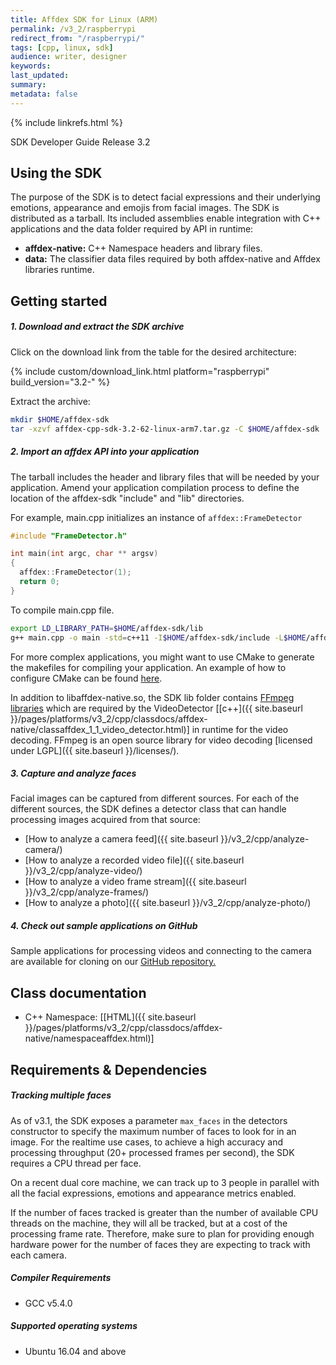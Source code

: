 ```yaml
---
title: Affdex SDK for Linux (ARM)
permalink: /v3_2/raspberrypi
redirect_from: "/raspberrypi/"
tags: [cpp, linux, sdk]
audience: writer, designer
keywords:
last_updated:
summary:
metadata: false
---
```

{% include linkrefs.html %}

SDK Developer Guide Release 3.2

## Using the SDK

The purpose of the SDK is to detect facial expressions and their underlying emotions, appearance and emojis from facial images. The SDK is distributed as a tarball. Its included assemblies enable integration with C++ applications and the data folder required by API in runtime:

* **affdex-native:** C++ Namespace headers and library files.
* **data:** The classifier data files required by both affdex-native and Affdex libraries runtime.

## Getting started

##### 1. Download and extract the SDK archive

Click on the download link from the table for the desired architecture:

{% include custom/download_link.html platform="raspberrypi" build_version="3.2-" %}

Extract the archive:

```bash
mkdir $HOME/affdex-sdk
tar -xzvf affdex-cpp-sdk-3.2-62-linux-arm7.tar.gz -C $HOME/affdex-sdk
```

##### 2. Import an affdex API into your application

The tarball includes the header and library files that will be needed by your application. Amend your application compilation process to define the location of the affdex-sdk "include" and "lib" directories.

For example, main.cpp initializes an instance of ```affdex::FrameDetector```

```cpp
#include "FrameDetector.h"

int main(int argc, char ** argsv)
{
  affdex::FrameDetector(1);
  return 0;
}
```

To compile main.cpp file.

```bash
export LD_LIBRARY_PATH=$HOME/affdex-sdk/lib
g++ main.cpp -o main -std=c++11 -I$HOME/affdex-sdk/include -L$HOME/affdex-sdk/lib -l affdex-native

```

For more complex applications, you might want to use CMake to generate the makefiles for compiling your application. An example of how to configure CMake can be found [here](https://github.com/Affectiva/win-sdk-samples/blob/master/CMakeLists.txt#L99).

In addition to libaffdex-native.so, the SDK lib folder contains [FFmpeg libraries](https://www.ffmpeg.org/) which are required by the VideoDetector [[c++]({{ site.baseurl }}/pages/platforms/v3_2/cpp/classdocs/affdex-native/classaffdex_1_1_video_detector.html)] in runtime for the video decoding. FFmpeg is an open source library for video decoding [licensed under LGPL]({{ site.baseurl }}/licenses/).

##### 3. Capture and analyze faces

Facial images can be captured from different sources. For each of the different sources, the SDK defines a detector class that can handle processing images acquired from that source:

* [How to analyze a camera feed]({{ site.baseurl }}/v3_2/cpp/analyze-camera/)
* [How to analyze a recorded video file]({{ site.baseurl }}/v3_2/cpp/analyze-video/)
* [How to analyze a video frame stream]({{ site.baseurl }}/v3_2/cpp/analyze-frames/)
* [How to analyze a photo]({{ site.baseurl }}/v3_2/cpp/analyze-photo/)

##### 4. Check out sample applications on GitHub
Sample applications for processing videos and connecting to the camera are available for cloning on our [GitHub repository.](http://github.com/Affectiva/cpp-sdk-samples)

## Class documentation
* C++ Namespace: [[HTML]({{ site.baseurl }}/pages/platforms/v3_2/cpp/classdocs/affdex-native/namespaceaffdex.html)]

## Requirements & Dependencies

##### Tracking multiple faces
As of v3.1, the SDK exposes a parameter `max_faces` in the detectors constructor to specify the maximum number of faces to look for in an image. For the realtime use cases, to achieve a high accuracy and processing throughput (20+ processed frames per second), the SDK requires a CPU thread per face.

On a recent dual core machine, we can track up to 3 people in parallel with all the facial expressions, emotions and appearance metrics enabled.

If the number of faces tracked is greater than the number of available CPU threads on the machine, they will all be tracked, but at a cost of the processing frame rate. Therefore, make sure to plan for providing enough hardware power for the number of faces they are expecting to track with each camera.

##### Compiler Requirements

* GCC v5.4.0

##### Supported operating systems

*	Ubuntu 16.04 and above
